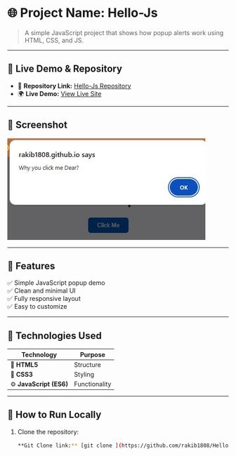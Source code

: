 # 🌐 Project Name: Hello-Js

> A simple JavaScript project that shows how popup alerts work using HTML, CSS, and JS.

---

## 🔗 Live Demo & Repository

- 🧭 **Repository Link:** [Hello-Js Repository](https://github.com/rakib1808/Hello-Js/tree/main/project-files)
- 🌍 **Live Demo:** [View Live Site](https://rakib1808.github.io/Hello-Js/)

---

## 📸 Screenshot

![Project Preview](https://github.com/rakib1808/Hello-Js/blob/main/docs/screenshot.png/screenshot.png)

---

## 🧠 Features

✅ Simple JavaScript popup demo  
✅ Clean and minimal UI  
✅ Fully responsive layout  
✅ Easy to customize  

---

## 🧰 Technologies Used

| Technology | Purpose |
|-------------|----------|
| 🧱 **HTML5** | Structure |
| 🎨 **CSS3** | Styling |
| ⚙️ **JavaScript (ES6)** | Functionality |

---

## 🚀 How to Run Locally

1. Clone the repository:
   ```bash
   **Git Clone link:** [git clone ](https://github.com/rakib1808/Hello-Js.git)



